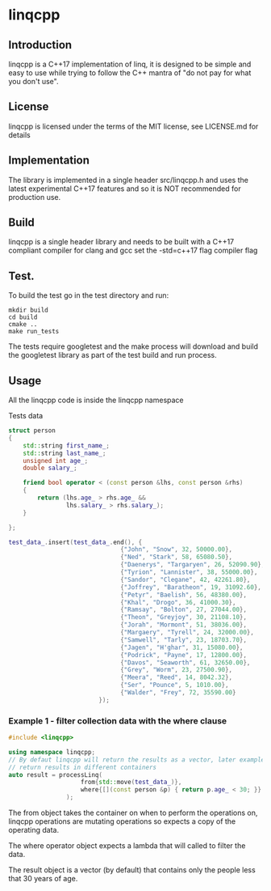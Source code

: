 # linqcpp

## Introduction
linqcpp is a C++17 implementation of linq, it is designed to be simple and easy to use while trying to follow the C++ mantra of "do not pay for what you don't use".

## License
linqcpp is licensed under the terms of the MIT license, see LICENSE.md for details

## Implementation
The library is implemented in a single header src/linqcpp.h and uses the latest experimental C++17 features and so it is NOT recommended for production use.

## Build
linqcpp is a single header library and needs to be built with a C++17 compliant compiler for clang and gcc set the -std=c++17 flag compiler flag

## Test.
To build the test go in the test directory and run:

```
mkdir build
cd build
cmake ..
make run_tests
```
The tests require googletest and the make process will download and build the googletest library as part of the test build and run process.

## Usage
All the linqcpp code is inside the linqcpp namespace

Tests data
```cpp
struct person
{
    std::string first_name_;
    std::string last_name_;
    unsigned int age_;
    double salary_;

    friend bool operator < (const person &lhs, const person &rhs)
    {
        return (lhs.age_ > rhs.age_ &&
                lhs.salary_ > rhs.salary_);
    }

};

test_data_.insert(test_data_.end(), {
                               {"John", "Snow", 32, 50000.00},
                               {"Ned", "Stark", 58, 65080.50},
                               {"Daenerys", "Targaryen", 26, 52090.90},
                               {"Tyrion", "Lannister", 38, 55000.00},
                               {"Sandor", "Clegane", 42, 42261.80},
                               {"Joffrey", "Baratheon", 19, 31092.60},
                               {"Petyr", "Baelish", 56, 48380.00},
                               {"Khal", "Drogo", 36, 41000.30},
                               {"Ramsay", "Bolton", 27, 27044.00},
                               {"Theon", "Greyjoy", 30, 21108.10},
                               {"Jorah", "Mormont", 51, 38036.00},
                               {"Margaery", "Tyrell", 24, 32000.00},
                               {"Samwell", "Tarly", 23, 18703.70},
                               {"Jagen", "H'ghar", 31, 15080.00},
                               {"Podrick", "Payne", 17, 12800.00},
                               {"Davos", "Seaworth", 61, 32650.00},
                               {"Grey", "Worm", 23, 27500.90},
                               {"Meera", "Reed", 14, 8042.32},
                               {"Ser", "Pounce", 5, 1010.00},
                               {"Walder", "Frey", 72, 35590.00}
                         });
```
### Example 1 - filter collection data with the where clause
```cpp
#include <linqcpp>

using namespace linqcpp;
// By defaut linqcpp will return the results as a vector, later examples will show how to
// return results in different containers
auto result = processLinq(
                    from{std::move(test_data_)},
                    where{[](const person &p) { return p.age_ < 30; }}
                );
```
The from object takes the container on when to perform the operations on, linqcpp operations are mutating operations so expects a copy of the operating data.

The where operator object expects a lambda that will called to filter the data.

The result object is a vector (by default) that contains only the people less that 30 years of age.
